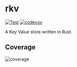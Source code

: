 # rkv

[![Test](https://github.com/ltbringer/rkv/actions/workflows/test.yml/badge.svg)](https://github.com/ltbringer/rkv/actions/workflows/test.yml)
[![codecov](https://codecov.io/gh/ltbringer/rkv/branch/main/graph/badge.svg?token=KMV5N5WM3G)](https://codecov.io/gh/ltbringer/rkv)

A Key Value store written in Rust.

## Coverage

![coverage](https://codecov.io/gh/ltbringer/rkv/branch/main/graphs/tree.svg?token=KMV5N5WM3G)
